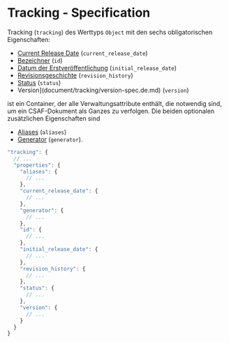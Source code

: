 # Tracking - Specification

Tracking (`tracking`) des Werttyps `Object` mit den sechs obligatorischen Eigenschaften:

* [Current Release Date](document/tracking/current_release_date-spec.de.md) (`current_release_date`)
* [Bezeichner](document/tracking/id-spec.de.md) (`id`)
* [Datum der Erstveröffentlichung](document/tracking/initial_release_date-spec.de.md) (`initial_release_date`)
* [Revisionsgeschichte](document/tracking/revision_history-spec.de.md) (`revision_history`)
* [Status](document/tracking/status-spec.de.md) (`status`)
* Version](document/tracking/version-spec.de.md) (`version`)

ist ein Container, der alle Verwaltungsattribute enthält, die notwendig sind, um ein CSAF-Dokument als Ganzes zu verfolgen. Die beiden optionalen zusätzlichen Eigenschaften sind

* [Aliases](document/tracking/aliases-spec.de.md) (`aliases`)
* [Generator](document/tracking/generator-spec.de.md) (`generator`).

```javascript
"tracking": {
  // ...
  "properties": {
    "aliases": {
      // ...
    },
    "current_release_date": {
      // ...
    },
    "generator": {
      // ...
    },
    "id": {
      // ...
    },
    "initial_release_date": {
      // ...
    },
    "revision_history": {
      // ...
    },
    "status": {
      // ...
    },
    "version": {
      // ...
    }
  }
}
```

